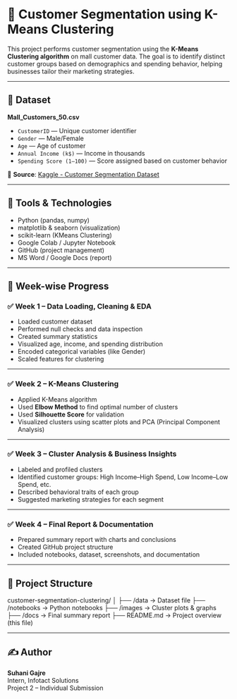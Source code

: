 # 🧠 Customer Segmentation using K-Means Clustering

This project performs customer segmentation using the **K-Means Clustering algorithm** on mall customer data. The goal is to identify distinct customer groups based on demographics and spending behavior, helping businesses tailor their marketing strategies.

---

## 📁 Dataset

**Mall_Customers_50.csv**  
- `CustomerID` — Unique customer identifier  
- `Gender` — Male/Female  
- `Age` — Age of customer  
- `Annual Income (k$)` — Income in thousands  
- `Spending Score (1–100)` — Score assigned based on customer behavior

📌 **Source**: [Kaggle - Customer Segmentation Dataset](https://www.kaggle.com/datasets/vjchoudhary7/customer-segmentation)

---

## 🧰 Tools & Technologies

- Python (pandas, numpy)
- matplotlib & seaborn (visualization)
- scikit-learn (KMeans Clustering)
- Google Colab / Jupyter Notebook
- GitHub (project management)
- MS Word / Google Docs (report)

---

## 📅 Week-wise Progress

### ✅ Week 1 – Data Loading, Cleaning & EDA
- Loaded customer dataset
- Performed null checks and data inspection
- Created summary statistics
- Visualized age, income, and spending distribution
- Encoded categorical variables (like Gender)
- Scaled features for clustering

---

### ✅ Week 2 – K-Means Clustering
- Applied K-Means algorithm
- Used **Elbow Method** to find optimal number of clusters
- Used **Silhouette Score** for validation
- Visualized clusters using scatter plots and PCA (Principal Component Analysis)

---

### ✅ Week 3 – Cluster Analysis & Business Insights
- Labeled and profiled clusters
- Identified customer groups: High Income–High Spend, Low Income–Low Spend, etc.
- Described behavioral traits of each group
- Suggested marketing strategies for each segment

---

### ✅ Week 4 – Final Report & Documentation
- Prepared summary report with charts and conclusions
- Created GitHub project structure
- Included notebooks, dataset, screenshots, and documentation

---

## 📂 Project Structure

customer-segmentation-clustering/
│
├── /data → Dataset file
├── /notebooks → Python notebooks
├── /images → Cluster plots & graphs
├── /docs → Final summary report
├── README.md → Project overview (this file)



---

## ✍️ Author

**Suhani Gajre**  
Intern, Infotact Solutions  
Project 2 – Individual Submission
